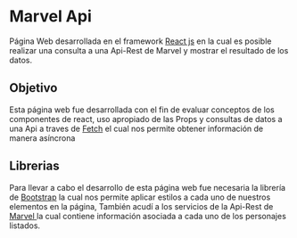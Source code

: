 # Marvel Api

Página Web desarrollada en el framework [React js](http://https://es.reactjs.org/ "react js") en la cual es posible realizar una consulta a una Api-Rest de Marvel y mostrar el resultado de los datos.



## Objetivo

Esta página web fue desarrollada con el fin de evaluar conceptos de los componentes de react, uso apropiado de las Props y consultas de datos a una Api a traves de [Fetch](http://https://developer.mozilla.org/es/docs/Web/API/Fetch_API "fetch") el cual nos permite obtener información de manera asíncrona

## Librerias

Para llevar a cabo el desarrollo de esta página web fue necesaria la librería de [Bootstrap](http://https://getbootstrap.com/ "Bootstrap") la cual nos permite aplicar estilos a cada uno de nuestros elementos en la página, También acudí a los servicios de la Api-Rest de [Marvel ](http://https://developer.marvel.com/ "Marvel ") la cual contiene información asociada a cada uno de los personajes listados.

